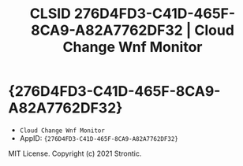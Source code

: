 ﻿---
title: "CLSID 276D4FD3-C41D-465F-8CA9-A82A7762DF32 | Cloud Change Wnf Monitor"
excerpt: What is COM-Object CLSID 276D4FD3-C41D-465F-8CA9-A82A7762DF32?
---

# {276D4FD3-C41D-465F-8CA9-A82A7762DF32}

* `Cloud Change Wnf Monitor`
* AppID: `{276D4FD3-C41D-465F-8CA9-A82A7762DF32}`

MIT License. Copyright (c) 2021 Strontic.


